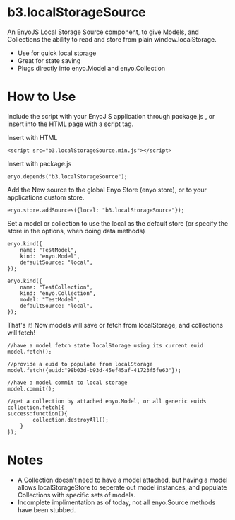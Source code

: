 b3.localStorageSource
=====================

An EnyoJS Local Storage Source component, to give Models, and Collections the ability to read and store from plain window.localStorage.

* Use for quick local storage
* Great for state saving
* Plugs directly into enyo.Model and enyo.Collection

How to Use
=====================

Include the script with your EnyoJ S application through package.js , or insert into the HTML page with a script tag.

Insert with HTML

    <script src="b3.localStorageSource.min.js"></script>

Insert with package.js

    enyo.depends("b3.localStorageSource");

Add the New source to the global Enyo Store (enyo.store), or to your applications custom store.

    enyo.store.addSources({local: "b3.localStorageSource"});

Set a model or collection to use the local as the default store (or specify the store in the options, when doing data methods)

    enyo.kind({
        name: "TestModel",
        kind: "enyo.Model",
        defaultSource: "local",
    });

    enyo.kind({
        name: "TestCollection",
        kind: "enyo.Collection",
        model: "TestModel",
        defaultSource: "local",
    });

That's it! Now models will save or fetch from localStorage, and collections will fetch!

    //have a model fetch state localStorage using its current euid
    model.fetch();

    //provide a euid to populate from localStorage
    model.fetch({euid:"98b03d-b93d-45ef45af-41723f5fe63"});

    //have a model commit to local storage
    model.commit();

    //get a collection by attached enyo.Model, or all generic euids
    collection.fetch({
    success:function(){
            collection.destroyAll();
        }
    });

Notes
=====================

* A Collection doesn't need to have a model attached, but having a model allows localStorageStore to seperate out model instances, and populate Collections with specific sets of models.
* Incomplete implimentation as of today, not all enyo.Source methods have been stubbed.